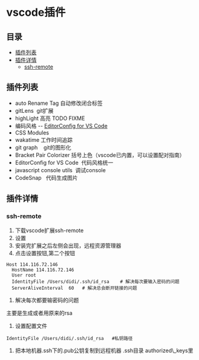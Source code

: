 # vscode插件

## 目录

-   [插件列表](#插件列表)
-   [插件详情](#插件详情)
    -   [ssh-remote](#ssh-remote)

## 插件列表

-   auto Rename Tag 自动修改闭合标签
-   gitLens  git扩展
-   highLight 高亮 TODO FIXME
-   编码风格 -- [EditorConfig for VS Code](https://www.jianshu.com/p/cfa259c69307 "EditorConfig for VS Code")
-   CSS Modules
-   wakatime 工作时间追踪
-   git graph    git的图形化
-   Bracket Pair Colorizer 括号上色（vscode已内置，可以设置配对指南）
-   EditorConfig for VS Code  代码风格统一
-   javascript console utils  调试console
-   CodeSnap   代码生成图片

## 插件详情

### ssh-remote

1.  下载vscode扩展ssh-remote
2.  设置
3.  安装完扩展之后左侧会出现，远程资源管理器
4.  点击设置按钮,第二个按钮

```text
Host 114.116.72.146    
  HostName 114.116.72.146  
  User root    
  IdentityFile /Users/didi/.ssh/id_rsa    # 解决每次要输入密码的问题
  ServerAliveInterval  60   # 解决总会断开链接的问题
```

1.  解决每次都要输密码的问题

主要是生成或者用原来的rsa

1.  设置配置文件

```text
IdentityFile /Users/didi/.ssh/id_rsa   #私钥路径
```

1.  把本地机器.ssh下的.pub公钥复制到远程机器 .ssh目录 authorized\\\_keys里
